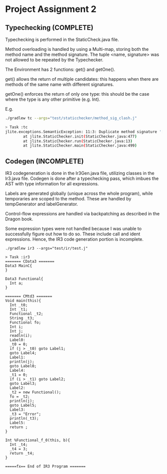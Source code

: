 # Project Assignment 2

## Typechecking (COMPLETE)

Typechecking is performed in the StaticCheck.java file.

Method overloading is handled by using a Multi-map, storing both the method name and the method signature.
The tuple <name, signature> was not allowed to be repeated by the Typechecker.

The Environment has 2 functions: get() and getOne().

get() allows the return of multiple candidates: this happens when there are methods of the same name with different signatures.

getOne() enforces the return of only one type: this should be the case where the type is any other primitive (e.g. Int).

E.g.
```bash
./gradlew tc --args="test/staticchecker/method_sig_clash.j"

> Task :tc
jlite.exceptions.SemanticException: 11:3: Duplicate method signature '[Int]->Void' for method 'm1' of class 'Dummy'
        at jlite.StaticChecker.init(StaticChecker.java:477)
        at jlite.StaticChecker.run(StaticChecker.java:13)
        at jlite.StaticChecker.main(StaticChecker.java:499)
```

## Codegen (INCOMPLETE)

IR3 codegeneration is done in the Ir3Gen.java file, utilizing classes in the Ir3.java file. Codegen is done after a typechecking pass,
which imbues the AST with type information for all expressions.

Labels are generated globally (unique across the whole program), while temporaries are scoped to the method. These are handled by
tempGenerator and labelGenerator.

Control-flow expressions are handled via backpatching as described in the Dragon book.

Some expression types were not handled because I was unable to successfully figure out how to do so. These include call and ident expressions. Hence,
the IR3 code generation portion is incomplete.

```text
./gradlew ir3 --args="test/ir/test.j" 

> Task :ir3
======= CData3 =======
Data3 MainC{
}

Data3 Functional{
  Int a;
}

======= CMtd3 =======
Void main(this){
  Int _t0;
  Int _t1;
  Functional _t2;
  String _t3;
  Functional fo;
  Int i;
  Int j;
  readln(i);
  Label0:
  _t0 = 0;
  if (j > _t0) goto Label1;
  goto Label4;
  Label1:
  println(j);
  goto Label0;
  Label4:
  _t1 = 0;
  if (i > _t1) goto Label2;
  goto Label3;
  Label2:
  _t2 = new Functional();
  fo = _t2;
  println(j);
  goto Label5;
  Label3:
  _t3 = "Error";
  println(_t3);
  Label5:
  return ;
}

Int %Functional_f_0(this, b){
  Int _t4;
  _t4 = 3;
  return _t4;
}

=====fx== End of IR3 Program =======

```